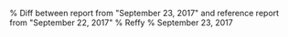 % Diff between report from "September 23, 2017" and reference report from "September 22, 2017"
% Reffy
% September 23, 2017

